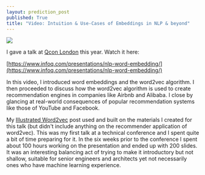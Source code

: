 ```yaml
---
layout: prediction_post
published: True
title: "Video: Intuition & Use-Cases of Embeddings in NLP & beyond"
---
```


<div class="img-div-any-width" markdown="0">
  <image src="/images/jay-1.jpg"/>
  <br />
</div>

I gave a talk at [Qcon London](https://qconlondon.com/) this year. Watch it here:

[https://www.infoq.com/presentations/nlp-word-embedding/](https://www.infoq.com/presentations/nlp-word-embedding/)

In this video, I introduced word embeddings and the word2vec algorithm. I then proceeded to discuss how the word2vec algorithm is used to create recommendation engines in companies like Airbnb and Alibaba. I close by glancing at real-world consequences of popular recommendation systems like those of YouTube and Facebook.

My [Illustrated Word2vec](/illustrated-word2vec/) post used and built on the materials I created for this talk (but didn't include anything on the recommender application of word2vec). This was my first talk at a technical conference and I spent quite a bit of time preparing for it. In the six weeks prior to the conference I spent about 100 hours working on the presentation and ended up with 200 slides. It was an interesting balancing act of trying to make it introductory but not shallow, suitable for senior engineers and architects yet not necessarily ones who have machine learning experience.

<!--more-->
